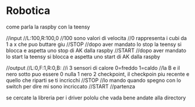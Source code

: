 # Robotica

come parla la raspby con la teensy

//input 
    //L:100,R:100,0
        //100 sono valori di velocita
        //0 rappresenta i cubi da 1 a x che puo buttare giu
    //STOP
        //dopo aver mandato lo stop la teensy si blocca e aspetta uno stop di AK dalla raspby
    //START
        //dopo aver mandato lo start la teensy si blocca e aspetta uno start di AK dalla raspby
    
//output 
    //L:0,F:1,R:0,B:
        //i 3 sensori di calore 0=freddo 1=caldo
        //la B e il nero sotto puo essere 0 nulla 1 nero 2 checkpoint, il checkpoin piu recente e quello che riparti se ti incricchi
    //STOP
        //lo mando quando spegno con lo switch per dire mi sono incriccato
    //START
        //partenza

se cercate la libreria per i driver pololu che vada bene andate alla directory 
